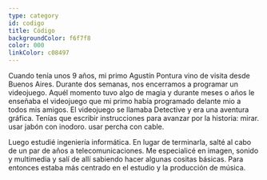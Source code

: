```yaml
---
type: category
id: codigo
title: Código
backgroundColor: f6f7f8
color: 000
linkColor: c08497
---
```


Cuando tenía unos 9 años, mi primo Agustín Pontura vino de visita desde Buenos Aires. Durante dos semanas, nos encerramos a programar un videojuego. Aquél momento tuvo algo de magia y durante meses o años le enseñaba el videojuego que mi primo había programado delante mio a todos mis amigos. El videojuego se llamaba Detective y era una aventura gráfica. Tenías que escribir instrucciones para avanzar por la historia: mirar. usar jabón con inodoro. usar percha con cable.

Luego estudié ingeniería informática. En lugar de terminarla, salté al cabo de un par de años a telecomunicaciones. Me especialicé en imagen, sonido y multimedia y salí de allí sabiendo hacer algunas cositas básicas. Para entonces estaba más centrado en el estudio y la producción de música.
